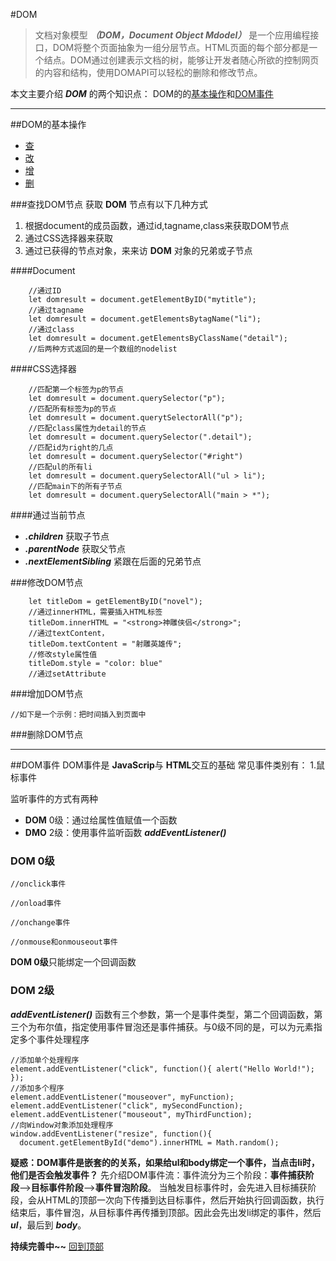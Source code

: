 #<span id="Top">DOM</span>

>文档对象模型 ***（DOM，Document Object Mdodel）*** 是一个应用编程接口，DOM将整个页面抽象为一组分层节点。HTML页面的每个部分都是一个结点。DOM通过创建表示文档的树，能够让开发者随心所欲的控制网页的内容和结构，使用DOMAPI可以轻松的删除和修改节点。

本文主要介绍 ***DOM*** 的两个知识点：
DOM的的<u>[基本操作](#DOM-1)</u>和<u>[DOM事件](#DOM-2)</u>

---

##<span id="DOM-1">DOM的基本操作</span>
* [查](#DOM-1-1)
* [改](#DOM-1-2)
* [增](#DOM-1-3)
* [删](#Dom-1-4)

###<span id="DOM-1-1">查找DOM节点</span>
获取 **DOM** 节点有以下几种方式
1. 根据document的成员函数，通过id,tagname,class来获取DOM节点
2. 通过CSS选择器来获取
3. 通过已获得的节点对象，来来访 **DOM** 对象的兄弟或子节点

####Document
~~~javascript{.line-numbers}
    //通过ID
    let domresult = document.getElementByID("mytitle");
    //通过tagname
    let domresult = document.getElementsBytagName("li");
    //通过class
    let domresult = document.getElementsByClassName("detail");
    //后两种方式返回的是一个数组的nodelist
~~~
####CSS选择器
~~~javascript{.line-numbers}
    //匹配第一个标签为p的节点
    let domresult = document.querySelector("p");
    //匹配所有标签为p的节点
    let domresult = document.querytSelectorAll("p");
    //匹配class属性为detail的节点
    let domresult = document.querySelector(".detail");
    //匹配id为right的几点
    let domresult = document.querySelector("#right")
    //匹配ul的所有li
    let domresult = document.querySelectorAll("ul > li");
    //匹配main下的所有子节点
    let domresult = document.querySelectorAll("main > *");
~~~
####通过当前节点
* ***.children*** 获取子节点
* ***.parentNode*** 获取父节点
* ***.nextElementSibling*** 紧跟在后面的兄弟节点

###<span id="DOM-1-2">修改DOM节点</span>
~~~javascript{.line-numbers}
    let titleDom = getElementByID("novel");
    //通过innerHTML，需要插入HTML标签
    titleDom.innerHTML = "<strong>神雕侠侣</strong>";
    //通过textContent，
    titleDom.textContent = "射雕英雄传";
    //修改style属性值
    titleDom.style = "color: blue"
    //通过setAttribute

~~~
###<span id="DOM-1-3">增加DOM节点</span>
~~~javascript{.line-numbers}
//如下是一个示例：把时间插入到页面中

~~~
###<span id="DOM-1-4">删除DOM节点</span>

---

##<span id="DOM-2">DOM事件</span>
DOM事件是 **JavaScrip**与 **HTML**交互的基础
常见事件类别有：
1.鼠标事件

监听事件的方式有两种
* **DOM** 0级：通过给属性值赋值一个函数
* **DMO** 2级：使用事件监听函数 ***addEventListener()***

### DOM 0级
~~~javascript{.line-numbers}
//onclick事件

//onload事件

//onchange事件

//onmouse和onmouseout事件
~~~
**DOM 0级**只能绑定一个回调函数
### DOM 2级
***addEventListener()*** 函数有三个参数，第一个是事件类型，第二个回调函数，第三个为布尔值，指定使用事件冒泡还是事件捕获。与0级不同的是，可以为元素指定多个事件处理程序
~~~javascript{.line-numbers}
//添加单个处理程序
element.addEventListener("click", function(){ alert("Hello World!"); });
//添加多个程序
element.addEventListener("mouseover", myFunction);
element.addEventListener("click", mySecondFunction);
element.addEventListener("mouseout", myThirdFunction);
//向Window对象添加处理程序
window.addEventListener("resize", function(){
  document.getElementById("demo").innerHTML = Math.random();
~~~
**疑惑：DOM事件是嵌套的的关系，如果给ul和body绑定一个事件，当点击li时，他们是否会触发事件？**
先介绍DOM事件流：事件流分为三个阶段：**事件捕获阶段**-->**目标事件阶段**-->**事件冒泡阶段**。
当触发目标事件时，会先进入目标捕获阶段，会从HTML的顶部一次向下传播到达目标事件，然后开始执行回调函数，执行结束后，事件冒泡，从目标事件再传播到顶部。因此会先出发li绑定的事件，然后 ***ul***，最后到 ***body***。



**持续完善中~~** <u>[回到顶部](#Top)</u>
